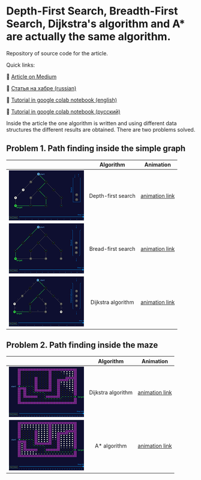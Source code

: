 # Depth-First Search, Breadth-First Search, Dijkstra's algorithm and A* are actually the same algorithm.

Repository of source code for the article.

Quick links:

:white_square_button: [Article on Medium](https://medium.com/@anton.tmur/depth-first-search-breadth-first-search-dijkstras-algorithm-and-a-are-the-same-algorithm-15528f12f512?source=friends_link&sk=8fb27cfb782e11ee74b2e05f4b31f489)

:book: [Статья на хабре (russian)](https://habr.com/ru/company/yandex_praktikum/blog/705178/)

:blue_book: [Tutorial in google colab notebook (english)](https://colab.research.google.com/github/antontmoore/graph_search_algorithms/blob/master/Algorithms_on_graphs_Tutorial.ipynb)

:notebook_with_decorative_cover: [Tutorial in google colab notebook (русский)](https://colab.research.google.com/github/antontmoore/graph_search_algorithms/blob/master/Algorithms_on_graphs_Tutorial_(rus).ipynb)

Inside the article the one algorithm is written and using different data structures the different results are obtained.
There are two problems solved.

## Problem 1. Path finding inside the simple graph

|  | Algorithm | Animation |
| ------------- |:-------------:|:-----:|
| ![dfs on simple graph](/images/dfs_simple.png)| Depth-first search      |[animation link](https://antontmoore.github.io/graph_algorithms/dfs)|
| ![bfs on simple graph](/images/bfs_simple.png)| Bread-first search      |[animation link](https://antontmoore.github.io/graph_algorithms/bfs)|
| ![dfs on simple graph](/images/dijkstra_simple.png)| Dijkstra algorithm      |[animation link](https://antontmoore.github.io/graph_algorithms/dijkstra_simple)|

## Problem 2. Path finding inside the maze

|  | Algorithm | Animation |
| ------------- |:-------------:|:-----:|
| ![dijkstra on maze](/images/dijkstra_maze.png)| Dijkstra algorithm      |[animation link](https://antontmoore.github.io/graph_algorithms/dijkstra_maze)|
| ![Astar on maze](/images/astar_maze.png)| A* algorithm      |[animation link](https://antontmoore.github.io/graph_algorithms/astar_maze)|